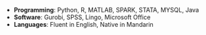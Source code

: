 - **Programming**: Python, R, MATLAB, SPARK, STATA, MYSQL, Java  
- **Software**: Gurobi, SPSS, Lingo, Microsoft Office  
- **Languages**: Fluent in English, Native in Mandarin  